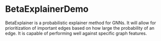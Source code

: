 # BetaExplainerDemo
BetaExplainer is a probabilistic explainer method for GNNs. It will allow for prioritization of important edges based on how large the probability of an edge. It is capable of performing well against specific graph features.

